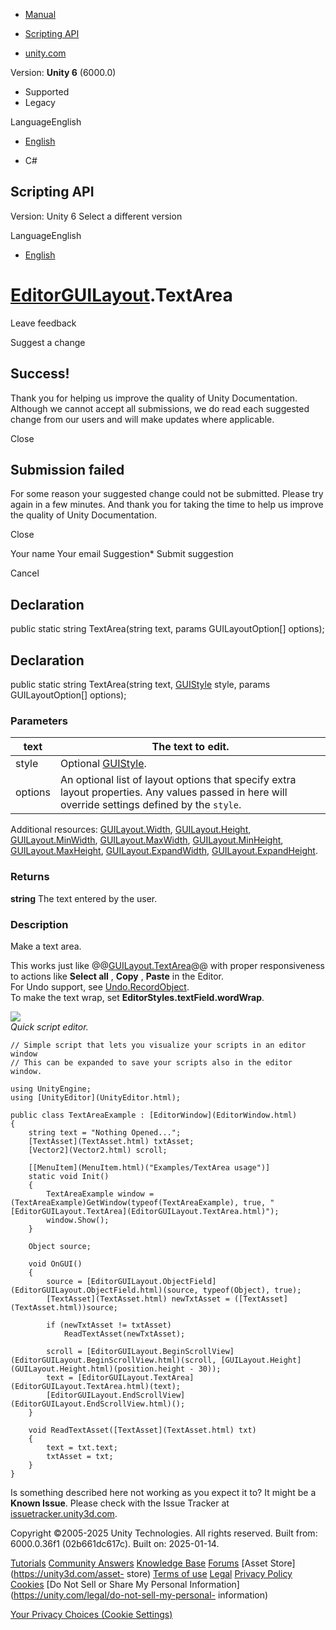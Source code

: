 [ ]()

  * [Manual](../Manual/index.html)
  * [Scripting API](../ScriptReference/index.html)

  * [unity.com](https://unity.com/)

Version: **Unity 6** (6000.0)

  * Supported
  * Legacy

LanguageEnglish

  * [English]()

  * C#

[ ](https://docs.unity3d.com)

## Scripting API

Version: Unity 6 Select a different version

LanguageEnglish

  * [English]()

#  [EditorGUILayout](EditorGUILayout.html).TextArea

Leave feedback

Suggest a change

## Success!

Thank you for helping us improve the quality of Unity Documentation. Although
we cannot accept all submissions, we do read each suggested change from our
users and will make updates where applicable.

Close

## Submission failed

For some reason your suggested change could not be submitted. Please <a>try
again</a> in a few minutes. And thank you for taking the time to help us
improve the quality of Unity Documentation.

Close

Your name Your email Suggestion* Submit suggestion

Cancel

[ ]()

## Declaration

public static string TextArea(string text, params GUILayoutOption[] options);

## Declaration

public static string TextArea(string text, [GUIStyle](GUIStyle.html) style,
params GUILayoutOption[] options);

### Parameters

text | The text to edit.  
---|---  
style | Optional [GUIStyle](GUIStyle.html).  
options | An optional list of layout options that specify extra layout properties. Any values passed in here will override settings defined by the `style`.  
Additional resources: [GUILayout.Width](GUILayout.Width.html),
[GUILayout.Height](GUILayout.Height.html),
[GUILayout.MinWidth](GUILayout.MinWidth.html),
[GUILayout.MaxWidth](GUILayout.MaxWidth.html),
[GUILayout.MinHeight](GUILayout.MinHeight.html),
[GUILayout.MaxHeight](GUILayout.MaxHeight.html),
[GUILayout.ExpandWidth](GUILayout.ExpandWidth.html),
[GUILayout.ExpandHeight](GUILayout.ExpandHeight.html).  
  
### Returns

**string** The text entered by the user.

### Description

Make a text area.

This works just like @@[GUILayout.TextArea](GUILayout.TextArea.html)@@ with
proper responsiveness to actions like **Select all** , **Copy** , **Paste** in
the Editor.  
For Undo support, see [Undo.RecordObject](Undo.RecordObject.html).  
To make the text wrap, set **EditorStyles.textField.wordWrap**.  
  
![](../StaticFiles/ScriptRefImages/EditorGUILayoutTextArea.png)  
_Quick script editor._

    
    
    // Simple script that lets you visualize your scripts in an editor window
    // This can be expanded to save your scripts also in the editor window.  
      
    using UnityEngine;
    using [UnityEditor](UnityEditor.html);  
      
    public class TextAreaExample : [EditorWindow](EditorWindow.html)
    {
        string text = "Nothing Opened...";
        [TextAsset](TextAsset.html) txtAsset;
        [Vector2](Vector2.html) scroll;  
      
        [[MenuItem](MenuItem.html)("Examples/TextArea usage")]
        static void Init()
        {
            TextAreaExample window = (TextAreaExample)GetWindow(typeof(TextAreaExample), true, "[EditorGUILayout.TextArea](EditorGUILayout.TextArea.html)");
            window.Show();
        }  
      
        Object source;  
      
        void OnGUI()
        {
            source = [EditorGUILayout.ObjectField](EditorGUILayout.ObjectField.html)(source, typeof(Object), true);
            [TextAsset](TextAsset.html) newTxtAsset = ([TextAsset](TextAsset.html))source;  
      
            if (newTxtAsset != txtAsset)
                ReadTextAsset(newTxtAsset);  
      
            scroll = [EditorGUILayout.BeginScrollView](EditorGUILayout.BeginScrollView.html)(scroll, [GUILayout.Height](GUILayout.Height.html)(position.height - 30));
            text = [EditorGUILayout.TextArea](EditorGUILayout.TextArea.html)(text);
            [EditorGUILayout.EndScrollView](EditorGUILayout.EndScrollView.html)();
        }  
      
        void ReadTextAsset([TextAsset](TextAsset.html) txt)
        {
            text = txt.text;
            txtAsset = txt;
        }
    }
    

Is something described here not working as you expect it to? It might be a
**Known Issue**. Please check with the Issue Tracker at
[issuetracker.unity3d.com](https://issuetracker.unity3d.com).

Copyright ©2005-2025 Unity Technologies. All rights reserved. Built from:
6000.0.36f1 (02b661dc617c). Built on: 2025-01-14.

[Tutorials](https://unity3d.com/learn) [Community
Answers](https://answers.unity3d.com) [Knowledge
Base](https://support.unity3d.com/hc/en-us)
[Forums](https://forum.unity3d.com) [Asset Store](https://unity3d.com/asset-
store) [Terms of use](https://docs.unity3d.com/Manual/TermsOfUse.html)
[Legal](https://unity.com/legal) [Privacy
Policy](https://unity.com/legal/privacy-policy)
[Cookies](https://unity.com/legal/cookie-policy) [Do Not Sell or Share My
Personal Information](https://unity.com/legal/do-not-sell-my-personal-
information)

[Your Privacy Choices (Cookie Settings)](javascript:void\(0\);)

